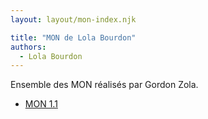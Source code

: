 ```yaml
---
layout: layout/mon-index.njk

title: "MON de Lola Bourdon"
authors:
  - Lola Bourdon
---
```


Ensemble des MON réalisés par Gordon Zola.

* [MON 1.1](./temps-1.1)
